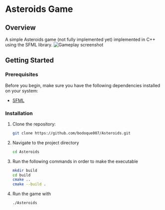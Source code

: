 # Asteroids Game

## Overview
A simple Asteroids game (not fully implemented yet) implemented in C++ using the SFML library.
![Gameplay screenshot](https://github.com/bodoque007/asteroids-game/assets/63447579/4cd65a31-9093-47be-be6a-64a193e4ff29)

## Getting Started
### Prerequisites
Before you begin, make sure you have the following dependencies installed on your system:

- [SFML](https://www.sfml-dev.org/download.php)

### Installation
1. Clone the repository:
   ```bash
   git clone https://github.com/bodoque007/Asteroids.git
   ```
2. Navigate to the project directory
    ```bash
    cd Asteroids
    ```
3. Run the following commands in order to make the executable
    ```bash
    mkdir build
    cd build
    cmake ..
    cmake --build .
    ```
4. Run the game with
    ```bash
    ./Asteroids
    ```

